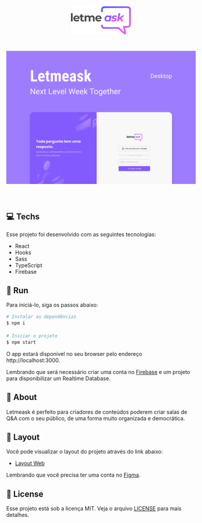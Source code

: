 <p align="center">
  <img alt="Letmeask" src=".github/logo.svg" width="160px">
</p>

<h1 align="center">
  <img alt="Letmeask" src=".github/cover.svg"/>
</h1>

<br>

## 💻 Techs

Esse projeto foi desenvolvido com as seguintes tecnologias:

- React
- Hooks
- Sass
- TypeScript
- Firebase

## 🏃 Run

Para iniciá-lo, siga os passos abaixo:
```bash
# Instalar as dependências
$ npm i

# Iniciar o projeto
$ npm start
```
O app estará disponível no seu browser pelo endereço http://localhost:3000.

Lembrando que será necessário criar uma conta no [Firebase](https://firebase.google.com/) e um projeto para disponibilizar um Realtime Database.

## 📝 About

Letmeask é perfeito para criadores de conteúdos poderem criar salas de Q&A com o seu público, de uma forma muito organizada e democrática.

## 🎨 Layout

Você pode visualizar o layout do projeto através do link abaixo:

- [Layout Web](https://www.figma.com/community/file/1009824839797878169/Letmeask) 

Lembrando que você precisa ter uma conta no [Figma](http://figma.com/).

## 🪪 License

Esse projeto está sob a licença MIT. Veja o arquivo [LICENSE](LICENSE.md) para mais detalhes.
